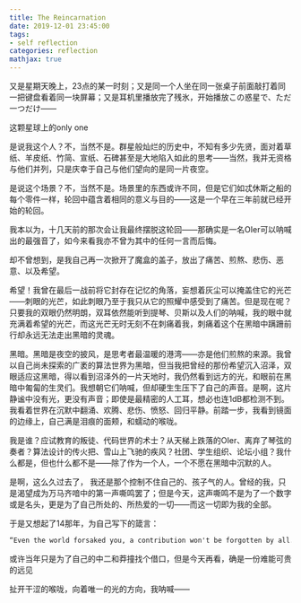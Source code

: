 ```yaml
---
title: The Reincarnation
date: 2019-12-01 23:45:00
tags:
- self reflection
categories: reflection
mathjax: true
---
```


又是星期天晚上，23点的某一时刻；又是同一个人坐在同一张桌子前面敲打着同一把键盘看着同一块屏幕；又是耳机里播放完了残氷，开始播放この惑星で、ただ一つだけ——

这颗星球上的only one

是说我这个人？不，当然不是。群星般灿烂的历史中，不知有多少先贤，面对着草纸、羊皮纸、竹简、宣纸、石碑甚至是大地陷入如此的思考——当然，我并无资格与他们并列，只是庆幸于自己与他们望向的是同一片夜空。

是说这个场景？不，当然不是。场景里的东西或许不同，但是它们如忒休斯之船的每个零件一样，轮回中蕴含着相同的意义与目的——这是一个早在三年前就已经开始的轮回。

我本以为，十几天前的那次会让我最终摆脱这轮回——那确实是一名OIer可以呐喊出的最强音了，如今来看我亦不曾为其中的任何一言而后悔。

却不曾想到，是我自己再一次掀开了魔盒的盖子，放出了痛苦、煎熬、悲伤、恶意、以及希望。

<!--more-->

希望！我曾在最后一战前将它封存在记忆的角落，妄想着灰尘可以掩盖住它的光芒——刺眼的光芒，如此刺眼乃至于我只从它的照耀中感受到了痛苦。但是现在呢？只要我的双眼仍然明朗，双耳依然能听到提琴、贝斯以及人们的呐喊，我的眼中就充满着希望的光芒，而这光芒无时无刻不在刺痛着我，刺痛着这个在黑暗中蹒跚前行却永远无法走出黑暗的灵魂。

黑暗。黑暗是夜空的披风，是思考者最温暖的港湾——亦是他们煎熬的来源。我曾以自己尚未探索的广袤的算法世界为黑暗，但当我把曾经的那份希望沉入沼泽，双眼适应这黑暗，得以看到沼泽外的一片天地时，我仍然看到远方的光，和眼前在黑暗中匍匐的生灵们。我想朝它们呐喊，但却硬生生压下了自己的声音。是啊，这片静谧中没有光，更没有声音；即使是最精密的人工耳，想必也连1dB都检测不到。我看着世界在沉默中翻涌、欢腾、悲伤、愤怒、回归平静。前踏一步，我看到镜面的边缘上，自己满是泪痕的面颊，和蠕动的喉咙。

我是谁？应试教育的叛徒、代码世界的术士？从天梯上跌落的OIer、离弃了琴弦的奏者？算法设计的传火把、雪山上飞驰的疾风？社团、学生组织、论坛小组？我什么都是，但也什么都不是——除了作为一个人，一个不愿在黑暗中沉默的人。

是啊，这么久过去了， 我还是那个控制不住自己的、孩子气的人。曾经的我，只是渴望成为万马齐喑中的第一声嘶鸣罢了；但是今天，这声嘶鸣不是为了一个数字或是名头，更是为了自己所处的、所热爱的一切——而这一切即为我的全部。

于是又想起了14那年，为自己写下的箴言：

```markdown
“Even the world forsaked you, a contribution won't be forgotten by all.” 
```

或许当年只是为了自己的中二和莽撞找个借口，但是今天再看，确是一份难能可贵的远见

扯开干涩的喉咙，向着唯一的光的方向，我呐喊——
